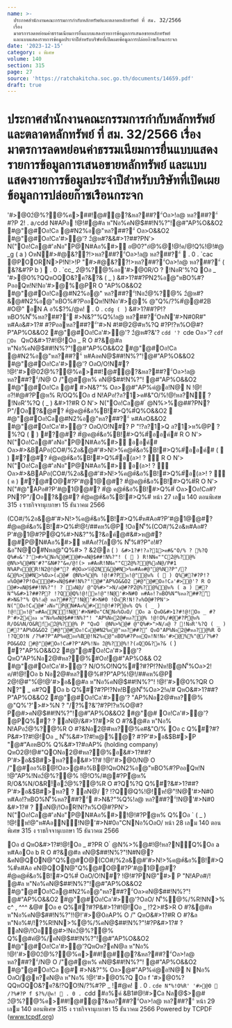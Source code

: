 ```yaml
---
name: >-
  ประกาศสำนักงานคณะกรรมการกำกับหลักทรัพย์และตลาดหลักทรัพย์ ที่ สม. 32/2566
  เรื่อง
  มาตรการลดหย่อนค่าธรรมเนียมการยื่นแบบแสดงรายการข้อมูลการเสนอขายหลักทรัพย์ 
  และแบบแสดงรายการข้อมูลประจำปีสำหรับบริษัทที่เปิดเผยข้อมูลการปล่อยก๊าซเรือนกระจก
date: '2023-12-15'
category: ง พิเศษ
volume: 140
section: 315
page: 27
source: 'https://ratchakitcha.soc.go.th/documents/14659.pdf'
draft: true
---
```


# ประกาศสำนักงานคณะกรรมการกำกับหลักทรัพย์และตลาดหลักทรัพย์ ที่ สม. 32/2566 เรื่อง มาตรการลดหย่อนค่าธรรมเนียมการยื่นแบบแสดงรายการข้อมูลการเสนอขายหลักทรัพย์  และแบบแสดงรายการข้อมูลประจำปีสำหรับบริษัทที่เปิดเผยข้อมูลการปล่อยก๊าซเรือนกระจก

'#>@02ํ@%?@%ค>##!@#ํ@?&หล?##?"์Oล>!ล@ หล?##?"์ #?P 2! . a` / `cdd N#APอ !@!#@#ล ห"Nอ%คN@$##!N%?"!@#"AP%O&&O2 #@"@#Oอ!Cล @#N2%อ@"หล?##?"์ Oล>O&&O2 #@"@#Oอ!Cล'#>ํ@'? 2ํ@ห#?&&#>1?##?PN'> N("Oอ!Cล@#'ลNอ"P@N#Aอ%#> อ@0?"อํ@%@!@!ค/@!Q%!@!#@ _g ( a ) OหN#>#@&??!>หล?##?"์Oล>!ล@ หล?##?"์  . 0 . `cac @POORN>P!N!>!P "#>#@&??!>หล?##?"์Oล>!ล@ หล?##?"์ ( &?&#?P b )  . 0 . `cc_ 2ํ@%?@%ออ'#>@0R/O ? !NอR'%?Q Oอ _ '#>@0%?QQหOQO&?ค?&?& ( _ ) &#>1?##?PN2%อ@"หBO%#?PออQห!N!Nอ'#>@%@PR O "AP%O&&O2 #@"@#Oอ!Cล@#N2%อ@" หล?##?"์!Nอ2ํ@%?@% 2ํ@ห#?&@#N2%อ@"หBO%#?PออQห!N!Nอ'#>@% @"Q%/?%#ํ@@#2B #O@" อN A อ%$?%/@ค!  . 0 . `cdg ( ` ) &#>1?##?P!?หBO%N'็%หล?##?"์ #>N&?"%Q%!ล@ หล?##?"์OหN'#>N#0R#" ห#Aอ&#>1?# #?Pออหล?##?"์'#>N #!#@2@#ห%?Q #?P!?ห%O@#?P"AP%O&&O2 #@"@#Oอ!Cล'#>ํ@'? 2ํ@ห#?&'? `cdd '? `cde Oล>'? `cdf Oอ ` QหO&#>1?#!@!Oอ _ R O #?&@#ล ห"Nอ%คN@$##!N%?"!@#"AP%O&&O2 #@"@#Oอ!Cล @#N2%อ@"หล?##?"์ ห#AอคN@$##!N%?"!@#"AP%O&&O2 #@"@#Oอ!Cล'#>ํ@'? OลO/O!N#? !@!'#>@02ํ@%?@%ค>##!@#ํ@?&หล?##?"์Oล>!ล@ หล?##?"์/N@ O /"@#ํ@ห% คN@$##!N%?"! @#"AP%O&&O2 #@"@#Oอ!Cล @# #>N&?"% Oล>@#"AP%คํ@อ!N@ N !@!อ?!#@#?Pํ@ห% R/OQ%Oอ d N!APอ!?ล?1>ค#&"O/%!@!หล?N์ ? !NอR'%?Q ( _ ) &#>1?#R O N'> N("Oอ!Cล@# ํ @N%>%@##?PN?P"/Oอ?&@#? #ํ@ค@#์&อ%B!#>Q%#์Q%O&&O2  #@"@#Oอ!Cล@#N2%อ@"หล?##?"์ ห#AอO&&O2 #@"@#Oอ!Cล'#>ํ@'? OลO/O!N#? P "!?ล?1>Q ล?1>ห%@P ? %?Q (  ) #?@#? #ํ@ค@#์&อ%B!#>Q%#์ออค์# R O N'> N("Oอ!Cล@#'ลNอ"P@N#Aอ%#> ออค์# Oล>#>&BAPอ(CO#/%2อ&@#'#>N!>%ค@#์&อ%B!#>Q%#์ออค์# (  ) #?@#? #ํ@ค@#์&อ%B!#>Q%#์อ(ล>! ? ์ R O N'> N("Oอ!Cล@#'ลNอ"P@N#Aอ%#> อ(ล>! ? ์ Oล>#>&BAPอ(CO#/%2อ&@#'#>N!>%ค@#์&อ%B!#>Q%#์อ(ล>! ? ์ ( ค ) #?@#O@#?P'#@1@@#? #ํ@ค@#์&อ%B!#>Q%#์R O N'> N("#@"APอ#?P'#@1@@#? #ํ@ ค@#์&อ%B!#>Q%#์ Oล>Oอ!Cล#?PN?P"/Oอ?&@#? #ํ@ค@#์&อ%B!#>Q%#์ หน้า 27 เลม 140 ตอนพิเศษ 315 ง ราชกิจจานุเบกษา 15 ธันวาคม 2566

(CO#/%2อ&@#'#>N!>%ค@#์&อ%B!#>Q%#์ห#Aอ#?P'#@1@@#? #ํ@ค@#์&อ%B!#>Q%#์!@!/##คห%@P !OอN'็%(CO#/%2อ&ห#Aอ#?P'#@1@#?P@Q%#>N&?"%?&อค์@#&#>ห@#? @#P@N#Aอ%#> ห#Aอ!?(ล@% N'็%#?P"อ!#?&อ"N@O#Nหล@"Q%#> ? &2@ล ( ` ) &#>1?#!?ล?1>ค#&"O/% ? %?Q Q%#อ&'?'>#>%Nอ%@#ํ@#>คN@$##!N%?"! (  ) R!NNค""C2ํ@%?@% ํ @N%>%@#N'#?"&N#?"&ค/@!(> ห#AอR!NNค""C2ํ@%?@%ลN@/P#1 N%APอ@R!N2@!@#"? #ํ@Oล>%ํ@2N&@#N>%ห#Aอ#@"@%N?P"/?&@%>@#N>%Oล>(ล@# ํ @N%>%@% !@!#?Pห!@"ํ@ห% (  ) Q%#?#?P!?ห%O@#?P!Oอํ@#>คN@$##!N%?"!@#"AP%O&&O2 #@"@#Oอ!Cล'#>ํ@'? R O ํ@#>คN@$##!N%?"! ? ลN@/ @"Q%#>">N/ล@#?P2ํ@%?@%ํ@ห% ( a ) #?N'็%&#>1?##?P? !?Q@Q%!@!ห!@"!N@'#>N#0 ห#Aอ!?หBO%N'็%หล?##?"์ #>N&?"% Q%!ล@ หล?##?"์!N@'#>N#0 !OอR!N!?ห%O@#?PN'> N("Oอ!Cล@#'ลNอ"P@N#Aอ%#>!@!#?Pํ@ห% Q% ( _ ) !@!ห!@"ห#AอN์!N@'#>N#0อ"CNNอ%OลO/ Oอ a QหO&#>1?#!@!Oอ _ #?P'#>2ค์อล ห"Nอ%คN@$##!N%?"! "AP%Nอ2@#หล?@% !@!O%/#@#?Pํ@ห% R/O&%N/O&R!์อ2ํ@%?@% P "QหO ํ @N%>%@# @"Q%#>">N/ล@ ? !NอR'%?Q ( _ ) #?"AP%O&&O2 #@"@#Oอ!Cล@#N2%อ@"หล?##?"์ QหO"AP%Nอ2@#หล?@%R O !?QO!N /?%#?P"AP%คํ@ออ%B@!N2%อ@"หBO%#?PออQห!N!Nอ'#>@%%"@/?%#?PO&&O2 #@"@#Oอ!Cล#?P"AP%!Nอ 2ํ@%?@%!?(ลQO&?ค?& ( ` ) #?"AP%O&&O2 #@"@#Oอ!Cล'#>ํ@'? QหO"AP%Nอ2@#หล?@%#Oอ!@#"AP%O&& O2 #@"@#Oอ!Cล'#>ํ@'? N/O%O!NQ%#?#?P!?Nห!Bํ@N'็%Oล>2!ค/#!@!Oอ b Nอ2@#หล?@%#?P"AP%!@!/##คห%@P 2@!@#"%ํ@!@'#>อ&@#ล ห"Nอ%คN@$##!N%?"! !@!'#>@0%?QR O N?" _ ค#?Q Oอ b Q%#?#?P!?Nห!Bํ@N'็%Oล>2!ค/# QหO&#>1?##?P"AP%O&&O2 #@"@#Oอ!Cล'#>ํ@'? "AP%Nอ2@#หล?@% @"Q%'?'>#>%N ? "/?%?&'?#?P!?ห%O@#?Pํ@#>คN@$##!N%?"!@#"AP%O&&O2 #@"@# Oอ!Cล'#>ํ@'? @PQ%#? ? ลN@/&#>1?#>R O #?&@#ล ห"Nอ% N!APอ2ํ@%?@%R O #?&Nอ2@#หล?@%ค#&"O/% Oอ c Q%#?#?P&#>1?#!@!Oอ _ N'็%&#>1?#!ห@%ํ@? #?P'#>อ&$B#>P "@#"AอหBO% Q%&#>1?#อAP% (holding company) QหO2@!@#"QONอ2@#หล?@%อ&#>1?##?P'#>อ&$B#>หล?อ&#>1?# !@!'#>@0/N@ O /"@#ออ%B@!Oล>@#อ%B@!QหON2%อ@"หBO%#?PออQห!N !@"AP%!Nอ2ํ@%?@% !@!O%/#@#?Pํ@ห% R/O&%N/O&R!์อ2ํ@%?@%R O #?Q%?Q Q%#?&#>1?##?P'#>อ&$B#>หล? ? ลN@/ ? !?Q@Q%!@!ห!@"!N@'#>N#0 ห#Aอ!?หBO%N'็%หล?##?"์ #>N&?"%Q%!ล@ หล?##?"์!N@'#>N#0 &#>1?# ? ลN@/!OอR!N!?ห%O@#?PN'> N("Oอ!Cล@#'ลNอ"P@N#Aอ%#>!@!#?Pํ@ห% Q%Oอ ` ( _ ) !@!ห!@"ห#AอN์!N@'#>N#0อ"CNNอ%OลO/ หน้า 28 เลม 140 ตอนพิเศษ 315 ง ราชกิจจานุเบกษา 15 ธันวาคม 2566

Oอ d QหO&#>1?#!@!Oอ _ #?PR O ํ @N%>%@#!@!หล?N์Q%Oอ a ห#AอOอ b R O #?&@#ล คN@$##!N%?"!N#N@?&คN@QON@"Q%@#O@(CO#/%2อ&@#'#>N!>%ค@#์&อ%B!#>Q%#์ห#Aอ คN@QON@"Q%@#O@#?P'#@1@@#? #ํ@ค@#์&อ%B!#>Q%#์ OลO/O!N#? !@!#?PN@"#> P "N!APอ#/! @#ล ห"Nอ%คN@$##!N%?"!@#"AP%O&&O2 #@"@#Oอ!Cล@#N2%อ@"หล?##?"์Oล>คN@$##!N%?"! @#"AP%O&&O2 #@"@#Oอ!Cล'#>ํ@'?OลO/ N'็%ํ@%/%R!NN>% c^ , ^^^ &@# Oอ e Q%#?#?P&#>1?#!@!Oอ _ !?2>#$>R O #?&@#ล ห"Nอ%คN@$##!N%?"!!@!'#>@0อAP% O /" QหO&#>1?#R O #?&ล ห"Nอ%#/!?%R!NN>%ํ@%/%คN@$##!N%?"!#?P&#>1?# ? ลN@/!Oอํ@#>!Nอ2ํ@%?@% Q%@#คํ@%/คN@$##!N%?"!@#"AP%O&&O2 #@"@#Oอ!Cล'#>ํ@'?QหOห?คN@ล ห"Nอ% !@!'#>@02ํ@%?@%ค>##!@#ํ@?&หล?##?"์Oล>!ล@ หล?##?"์/N@ O /"@#ํ@ห% คN@$##!N%?"! @#"AP%O&&O2 #@"@#Oอ!Cล @# #>N&?"% Oล>@#"AP%คํ@อ!N@ N Nอ% OลO/@ห?คN@ล ห"Nอ% !@!'#>@0%?Q Oอ f '#>@0%?QQหOQO&?ค?&!?QO!N/?%#?P _ !#@ค!  . 0 . `cde N'็%!O%R' '#>@0  /?%#?P f $?%/@ค!  . 0 . `cdd #อ%ค์ &B1#@!#>Cล Nล@$>@# 2ํ@%?@%ค>##!@#ํ@?&หล?##?"์Oล>!ล@ หล?##?"์ หน้า 29 เลม 140 ตอนพิเศษ 315 ง ราชกิจจานุเบกษา 15 ธันวาคม 2566 Powered by TCPDF (www.tcpdf.org)
